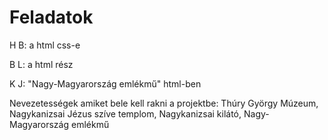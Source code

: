 # Feladatok
<p>H B: a html css-e</p>
<p>B L: a html rész</p>
<p>K J: "Nagy-Magyarország emlékmű" html-ben
<p>Nevezetességek amiket bele kell rakni a projektbe: Thúry György Múzeum, Nagykanizsai Jézus szíve templom, Nagykanizsai kilátó, Nagy-Magyarország emlékmű</p>
 
